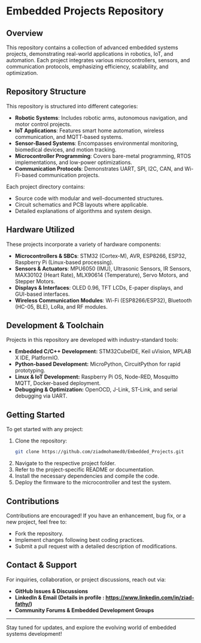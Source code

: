 # Embedded Projects Repository

## Overview
This repository contains a collection of advanced embedded systems projects, demonstrating real-world applications in robotics, IoT, and automation. Each project integrates various microcontrollers, sensors, and communication protocols, emphasizing efficiency, scalability, and optimization.

## Repository Structure
This repository is structured into different categories:
- **Robotic Systems**: Includes robotic arms, autonomous navigation, and motor control projects.
- **IoT Applications**: Features smart home automation, wireless communication, and MQTT-based systems.
- **Sensor-Based Systems**: Encompasses environmental monitoring, biomedical devices, and motion tracking.
- **Microcontroller Programming**: Covers bare-metal programming, RTOS implementations, and low-power optimizations.
- **Communication Protocols**: Demonstrates UART, SPI, I2C, CAN, and Wi-Fi-based communication projects.

Each project directory contains:
- Source code with modular and well-documented structures.
- Circuit schematics and PCB layouts where applicable.
- Detailed explanations of algorithms and system design.

## Hardware Utilized
These projects incorporate a variety of hardware components:
- **Microcontrollers & SBCs**: STM32 (Cortex-M), AVR, ESP8266, ESP32, Raspberry Pi (Linux-based processing).
- **Sensors & Actuators**: MPU6050 (IMU), Ultrasonic Sensors, IR Sensors, MAX30102 (Heart Rate), MLX90614 (Temperature), Servo Motors, and Stepper Motors.
- **Displays & Interfaces**: OLED 0.96, TFT LCDs, E-paper displays, and GUI-based interfaces.
- **Wireless Communication Modules**: Wi-Fi (ESP8266/ESP32), Bluetooth (HC-05, BLE), LoRa, and RF modules.

## Development & Toolchain
Projects in this repository are developed with industry-standard tools:
- **Embedded C/C++ Development:** STM32CubeIDE, Keil uVision, MPLAB X IDE, PlatformIO.
- **Python-based Development:** MicroPython, CircuitPython for rapid prototyping.
- **Linux & IoT Development:** Raspberry Pi OS, Node-RED, Mosquitto MQTT, Docker-based deployment.
- **Debugging & Optimization:** OpenOCD, J-Link, ST-Link, and serial debugging via UART.

## Getting Started
To get started with any project:
1. Clone the repository:
   ```sh
   git clone https://github.com/ziadmohamed0/Embedded_Projects.git
   ```
2. Navigate to the respective project folder.
3. Refer to the project-specific README or documentation.
4. Install the necessary dependencies and compile the code.
5. Deploy the firmware to the microcontroller and test the system.

## Contributions
Contributions are encouraged! If you have an enhancement, bug fix, or a new project, feel free to:
- Fork the repository.
- Implement changes following best coding practices.
- Submit a pull request with a detailed description of modifications.

## Contact & Support
For inquiries, collaboration, or project discussions, reach out via:
- **GitHub Issues & Discussions**
- **LinkedIn & Email (Details in profile : https://www.linkedin.com/in/ziad-fathy/)**
- **Community Forums & Embedded Development Groups**

---
Stay tuned for updates, and explore the evolving world of embedded systems development!
